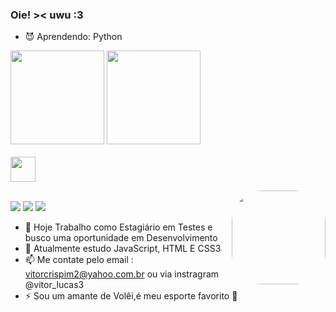 ### Oie! >< uwu :3


- 😈 Aprendendo: Python

<div>
  <a href="https://github.com/guilhermer0cha"> </a>
  <img height="150em" src="https://github-readme-stats.vercel.app/api?username=guilhermer0cha&show_icons=true&theme=tokyonight&include_all_commits=true&count_private=true"/>
  <img height="150em" src="https://github-readme-stats.vercel.app/api/top-langs/?username=guilhermer0cha&layout=compact&langs_count=7&theme=tokyonight"/>
</div>
<div style="display: inline_block"><br> 
  <img align="center" height="40" width="40" src="https://raw.githubusercontent.com/jmnote/z-icons/master/svg/python.svg">

 

 <a href = "https://github.com/guilhermer0cha"> <img align="right" height="150" style="border-radius:50px;" src="https://avatars.githubusercontent.com/u/79543516?s=96&v=4"> </a>
</div>
<br>

<div> 
  <a href="https://www.instagram.com/vitor_lucas3/" target="_blank"><img src="https://img.shields.io/badge/-Instagram-%23E4405F?style=for-the-badge&logo=instagram&logoColor=white" target="_blank"></a>
  <a href = "mailto:vitorcrispim2@yahoo.com.br"><img src="https://img.shields.io/badge/Yahoo!-6001D2?style=for-the-badge&logo=Yahoo!&logoColor=white" target="_blank"></a>
  <a href="https://www.linkedin.com/in/vitorlucascrispim/" target="_blank"><img src="https://img.shields.io/badge/-LinkedIn-%230077B5?style=for-the-badge&logo=linkedin&logoColor=white" target="_blank"></a> 
</div>

- 🔭 Hoje Trabalho como Estagiário  em Testes e busco uma oportunidade em Desenvolvimento<br>
- 🌱 Atualmente estudo JavaScript, HTML E CSS3<br>
- 📫 Me contate pelo email : vitorcrispim2@yahoo.com.br ou via instragram @vitor_lucas3<br>
- ⚡ Sou um amante de Volêi,é meu esporte favorito 🏐 <br>

